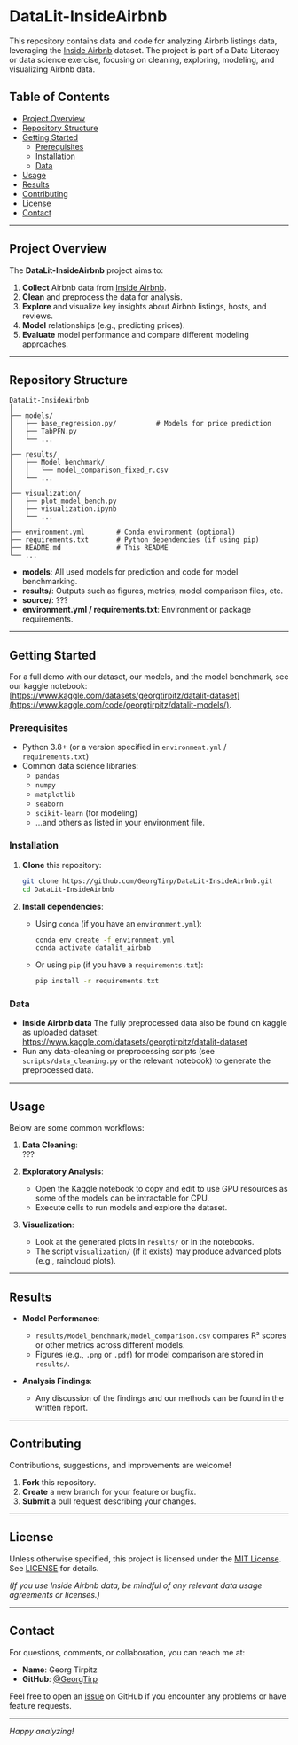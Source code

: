 

# DataLit-InsideAirbnb

This repository contains data and code for analyzing Airbnb listings data, leveraging the [Inside Airbnb](http://insideairbnb.com/) dataset. The project is part of a Data Literacy or data science exercise, focusing on cleaning, exploring, modeling, and visualizing Airbnb data.

## Table of Contents

- [Project Overview](#project-overview)
- [Repository Structure](#repository-structure)
- [Getting Started](#getting-started)
  - [Prerequisites](#prerequisites)
  - [Installation](#installation)
  - [Data](#data)
- [Usage](#usage)
- [Results](#results)
- [Contributing](#contributing)
- [License](#license)
- [Contact](#contact)

---

## Project Overview

The **DataLit-InsideAirbnb** project aims to:
1. **Collect** Airbnb data from [Inside Airbnb](http://insideairbnb.com/).
2. **Clean** and preprocess the data for analysis.
3. **Explore** and visualize key insights about Airbnb listings, hosts, and reviews.
4. **Model** relationships (e.g., predicting prices).
5. **Evaluate** model performance and compare different modeling approaches.



---

## Repository Structure

```
DataLit-InsideAirbnb
│
├── models/
│   ├── base_regression.py/          # Models for price prediction
│   ├── TabPFN.py                    
│   └── ...
│
├── results/
│   ├── Model_benchmark/
│   │   └── model_comparison_fixed_r.csv
│   └── ...
│
├── visualization/
│   ├── plot_model_bench.py
│   ├── visualization.ipynb
│   └── ...
│
├── environment.yml        # Conda environment (optional)
├── requirements.txt       # Python dependencies (if using pip)
├── README.md              # This README
└── ...
```

- **models**: All used models for prediction and code for model benchmarking.
- **results/**: Outputs such as figures, metrics, model comparison files, etc.
- **source/**: ???
- **environment.yml / requirements.txt**: Environment or package requirements.

---

## Getting Started
For a full demo with our dataset, our models, and the model benchmark, see our kaggle notebook: [https://www.kaggle.com/datasets/georgtirpitz/datalit-dataset](https://www.kaggle.com/code/georgtirpitz/datalit-models/).
### Prerequisites

- Python 3.8+ (or a version specified in `environment.yml` / `requirements.txt`)
- Common data science libraries:  
  - `pandas`  
  - `numpy`  
  - `matplotlib`  
  - `seaborn`  
  - `scikit-learn` (for modeling)  
  - …and others as listed in your environment file.

### Installation

1. **Clone** this repository:
   ```bash
   git clone https://github.com/GeorgTirp/DataLit-InsideAirbnb.git
   cd DataLit-InsideAirbnb
   ```

2. **Install dependencies**:

   - Using `conda` (if you have an `environment.yml`):
     ```bash
     conda env create -f environment.yml
     conda activate datalit_airbnb
     ```
   - Or using `pip` (if you have a `requirements.txt`):
     ```bash
     pip install -r requirements.txt
     ```

### Data

- **Inside Airbnb data** The fully preprocessed data also be found on kaggle as uploaded dataset: https://www.kaggle.com/datasets/georgtirpitz/datalit-dataset
- Run any data-cleaning or preprocessing scripts (see `scripts/data_cleaning.py` or the relevant notebook) to generate the preprocessed data.

---

## Usage

Below are some common workflows:

1. **Data Cleaning**:  
   ???

2. **Exploratory Analysis**:  
   - Open the Kaggle notebook to copy and edit to use GPU resources as some of the models can be intractable for CPU.
   - Execute cells to run models and explore the dataset.

3. **Visualization**:  
   - Look at the generated plots in `results/` or in the notebooks.
   - The script `visualization/` (if it exists) may produce advanced plots (e.g., raincloud plots).

---

## Results

- **Model Performance**:  
  - `results/Model_benchmark/model_comparison.csv` compares R² scores or other metrics across different models.  
  - Figures (e.g., `.png` or `.pdf`) for model comparison are stored in `results/`.

- **Analysis Findings**:  
  - Any discussion of the findings and our methods can be found in the written report.

---

## Contributing

Contributions, suggestions, and improvements are welcome!  
1. **Fork** this repository.  
2. **Create** a new branch for your feature or bugfix.  
3. **Submit** a pull request describing your changes.

---

## License

Unless otherwise specified, this project is licensed under the [MIT License](LICENSE). See [LICENSE](LICENSE) for details.

*(If you use Inside Airbnb data, be mindful of any relevant data usage agreements or licenses.)*

---

## Contact

For questions, comments, or collaboration, you can reach me at:
- **Name**: Georg Tirpitz  
- **GitHub**: [@GeorgTirp](https://github.com/GeorgTirp)

Feel free to open an [issue](https://github.com/GeorgTirp/DataLit-InsideAirbnb/issues) on GitHub if you encounter any problems or have feature requests.

---

*Happy analyzing!*
